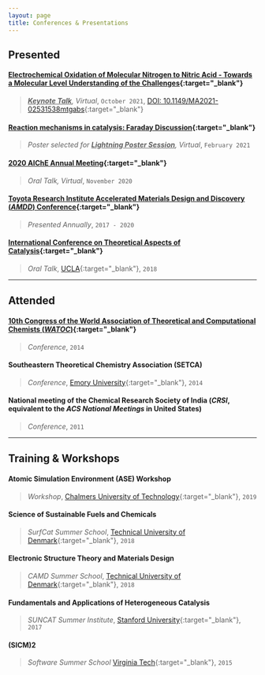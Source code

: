 ```yaml
---
layout: page
title: Conferences & Presentations
---
```


## **Presented**
#### [Electrochemical Oxidation of Molecular Nitrogen to Nitric Acid - Towards a Molecular Level Understanding of the Challenges](https://iopscience.iop.org/article/10.1149/MA2021-02531538mtgabs/meta){:target="_blank"}
>
> ***<u>Keynote Talk</u>**, Virtual*, `October 2021`, [DOI: 10.1149/MA2021-02531538mtgabs](https://doi.org/10.1149/MA2021-02531538mtgabs){:target="_blank"}

#### [Reaction mechanisms in catalysis: Faraday Discussion](https://www.rsc.org/events/detail/36562/reaction-mechanisms-in-catalysis-faraday-discussion){:target="_blank"}
>
> *Poster selected for **<u>Lightning Poster Session</u>**, Virtual*, `February 2021`

#### [2020 AIChE Annual Meeting](https://www.aiche.org/conferences/aiche-annual-meeting/2020){:target="_blank"}
>
> *Oral Talk, Virtual*, `November 2020`

#### [Toyota Research Institute Accelerated Materials Design and Discovery (*AMDD*) Conference](https://www.tri.global/accelerated-materials-design-and-discovery/){:target="_blank"}
>
> *Presented Annually*, `2017 - 2020`

#### [International Conference on Theoretical Aspects of Catalysis](http://www.chem.ucla.edu/~ana/ICTAC2018.html){:target="_blank"}
>
> *Oral Talk*, [UCLA](https://www.ucla.edu/){:target="_blank"}, `2018`

---
## **Attended**
#### [10th Congress of the World Association of Theoretical and Computational Chemists (*WATOC*)](https://watoc.net/pdf/WATOC_PGM1.pdf){:target="_blank"}
>
> *Conference*, `2014`

#### Southeastern Theoretical Chemistry Association (SETCA)
>
> *Conference*, [Emory University](https://www.emory.edu/home/index.html){:target="_blank"}, `2014`

#### National meeting of the Chemical Research Society of India (*CRSI*, equivalent to the *ACS National Meetings* in United States)
>
> *Conference*, `2011`

---
## **Training & Workshops**
#### Atomic Simulation Environment (ASE) Workshop
>
> *Workshop*, [Chalmers University of Technology](https://www.chalmers.se/en/Pages/default.aspx){:target="_blank"}, `2019`

#### Science of Sustainable Fuels and Chemicals
>
> *SurfCat Summer School*, [Technical University of Denmark](https://www.dtu.dk/english){:target="_blank"}, `2018`

#### Electronic Structure Theory and Materials Design
>
> *CAMD Summer School*, [Technical University of Denmark](https://www.dtu.dk/english){:target="_blank"}, `2018`

#### Fundamentals and Applications of Heterogeneous Catalysis
>
> *SUNCAT Summer Institute*, [Stanford University](https://www.stanford.edu/){:target="_blank"}, `2017`

#### (SICM)2
>
> *Software Summer School* [Virginia Tech](https://vt.edu/){:target="_blank"}, `2015`
